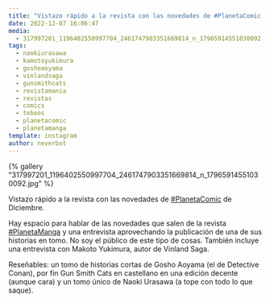 ```yaml
---
title: "Vistazo rápido a la revista con las novedades de #PlanetaComic de Diciembre"
date: 2022-12-07 16:06:47
media: 
  - 317997201_1196402550997704_2461747903351669814_n_17965914551030092.jpg
tags: 
  - naokiurasawa
  - kamotoyukimura
  - goshoaoyama
  - vinlandsaga
  - gunsmithcats
  - revistamania
  - revistas
  - comics
  - tebeos
  - planetacomic
  - planetamanga
template: instagram
author: neverbot
---
```


{% gallery "317997201_1196402550997704_2461747903351669814_n_17965914551030092.jpg" %}

Vistazo rápido a la revista con las novedades de [#PlanetaComic](/etiquetas/planetacomic) de Diciembre.

Hay espacio para hablar de las novedades que salen de la revista [#PlanetaManga](/etiquetas/planetamanga) y una entrevista aprovechando la publicación de una de sus historias en tomo. No soy el público de este tipo de cosas. También incluye una entrevista con Makoto Yukimura, autor de Vinland Saga.

Reseñables: un tomo de historias cortas de Gosho Aoyama (el de Detective Conan), por fin Gun Smith Cats en castellano en una edición decente (aunque cara) y un tomo único de Naoki Urasawa (a tope con todo lo que saque).
